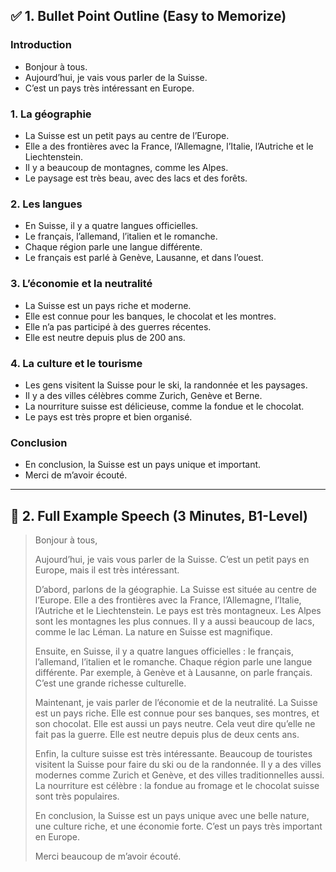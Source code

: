 ## ✅ 1. Bullet Point Outline (Easy to Memorize)

### **Introduction**

- Bonjour à tous.
- Aujourd’hui, je vais vous parler de la Suisse.
- C’est un pays très intéressant en Europe.

### **1. La géographie**

- La Suisse est un petit pays au centre de l’Europe.
- Elle a des frontières avec la France, l’Allemagne, l’Italie, l’Autriche et le
  Liechtenstein.
- Il y a beaucoup de montagnes, comme les Alpes.
- Le paysage est très beau, avec des lacs et des forêts.

### **2. Les langues**

- En Suisse, il y a quatre langues officielles.
- Le français, l’allemand, l’italien et le romanche.
- Chaque région parle une langue différente.
- Le français est parlé à Genève, Lausanne, et dans l’ouest.

### **3. L’économie et la neutralité**

- La Suisse est un pays riche et moderne.
- Elle est connue pour les banques, le chocolat et les montres.
- Elle n’a pas participé à des guerres récentes.
- Elle est neutre depuis plus de 200 ans.

### **4. La culture et le tourisme**

- Les gens visitent la Suisse pour le ski, la randonnée et les paysages.
- Il y a des villes célèbres comme Zurich, Genève et Berne.
- La nourriture suisse est délicieuse, comme la fondue et le chocolat.
- Le pays est très propre et bien organisé.

### **Conclusion**

- En conclusion, la Suisse est un pays unique et important.
- Merci de m’avoir écouté.

---

## 🎤 2. Full Example Speech (3 Minutes, B1-Level)

> Bonjour à tous,
>
> Aujourd’hui, je vais vous parler de la Suisse. C’est un petit pays en Europe,
> mais il est très intéressant.
>
> D’abord, parlons de la géographie. La Suisse est située au centre de l’Europe.
> Elle a des frontières avec la France, l’Allemagne, l’Italie, l’Autriche et le
> Liechtenstein. Le pays est très montagneux. Les Alpes sont les montagnes les
> plus connues. Il y a aussi beaucoup de lacs, comme le lac Léman. La nature en
> Suisse est magnifique.
>
> Ensuite, en Suisse, il y a quatre langues officielles : le français,
> l’allemand, l’italien et le romanche. Chaque région parle une langue
> différente. Par exemple, à Genève et à Lausanne, on parle français. C’est une
> grande richesse culturelle.
>
> Maintenant, je vais parler de l’économie et de la neutralité. La Suisse est un
> pays riche. Elle est connue pour ses banques, ses montres, et son chocolat.
> Elle est aussi un pays neutre. Cela veut dire qu’elle ne fait pas la guerre.
> Elle est neutre depuis plus de deux cents ans.
>
> Enfin, la culture suisse est très intéressante. Beaucoup de touristes visitent
> la Suisse pour faire du ski ou de la randonnée. Il y a des villes modernes
> comme Zurich et Genève, et des villes traditionnelles aussi. La nourriture est
> célèbre : la fondue au fromage et le chocolat suisse sont très populaires.
>
> En conclusion, la Suisse est un pays unique avec une belle nature, une culture
> riche, et une économie forte. C’est un pays très important en Europe.
>
> Merci beaucoup de m’avoir écouté.
